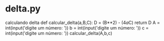 # delta.py
calculando delta
def calcular_delta(a,B,C):
  D = (B**2) - (4*a*C)
  return D
A = int(input('digite um número: '))
b = int(input('digite um número: '))
c = int(input('digite um número: '))
calcular_delta(A,b,c)

